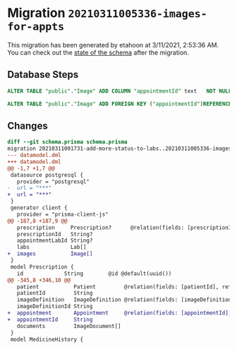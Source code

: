 # Migration `20210311005336-images-for-appts`

This migration has been generated by etahoon at 3/11/2021, 2:53:36 AM.
You can check out the [state of the schema](./schema.prisma) after the migration.

## Database Steps

```sql
ALTER TABLE "public"."Image" ADD COLUMN "appointmentId" text   NOT NULL 

ALTER TABLE "public"."Image" ADD FOREIGN KEY ("appointmentId")REFERENCES "public"."Appointment"("id") ON DELETE CASCADE ON UPDATE CASCADE
```

## Changes

```diff
diff --git schema.prisma schema.prisma
migration 20210311001731-add-more-status-to-labs..20210311005336-images-for-appts
--- datamodel.dml
+++ datamodel.dml
@@ -1,7 +1,7 @@
 datasource postgresql {
   provider = "postgresql"
-  url = "***"
+  url = "***"
 }
 generator client {
   provider = "prisma-client-js"
@@ -187,8 +187,9 @@
   prescription     Prescription?      @relation(fields: [prescriptionId], references: [id])
   prescriptionId   String?
   appointmentLabId String?
   labs             Lab[]
+  images           Image[]
 }
 model Prescription {
   id             String        @id @default(uuid())
@@ -345,8 +346,10 @@
   patient           Patient         @relation(fields: [patientId], references: [id])
   patientId         String
   imageDefinition   ImageDefinition @relation(fields: [imageDefinitionId], references: [id])
   imageDefinitionId String
+  appointment       Appointment     @relation(fields: [appointmentId], references: [id])
+  appointmentId     String
   documents         ImageDocument[]
 }
 model MedicineHistory {
```


